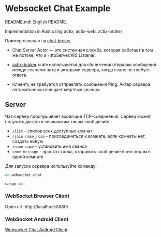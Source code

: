 # Websocket Chat Example

[README.md](https://github.com/VladlinMoiseenko/websocket-chat/blob/master/README.md ): English README.

Implementation in Rust using actix, actix-web, actix-broker

Пример основан на [chat-broker](https://github.com/actix/examples/tree/master/websockets/chat-broker )


- Chat Server Actor — это системная служба, которая работает в том же потоке, что и HttpServer/WS Listener.

- [actix-broker](https://github.com/Chris-Ricketts/actix-broker) crate  используется для облегчения отправки сообщений между сеансом чата и актерами сервера, когда сеанс не требует ответа.

- Клиенту не требуется отправлять сообщения Ping. Актер сервера автоматически очищает мертвые сеансы.

## Server

Чат-сервер прослушивает входящие TCP-соединения. Сервер может получить доступ к нескольким типам сообщений:

- `/list` - список всех доступных комнат
- `/join name_room` - присоединиться к комнате, если комнаты нет, создать новую
- `/name name` - установить имя сеанса
- `some message` - просто строка, отправить сообщение всем пирам в одной комнате

Для запуска сервера используйте команду:

```sh
cd websocket-chat

cargo run
```

### WebSocket Browser Client

Open url: http://localhost:8080/

### WebSocket Android Client

[Websocket Chat Android Client](https://github.com/VladlinMoiseenko/websocket-chat-android-client )